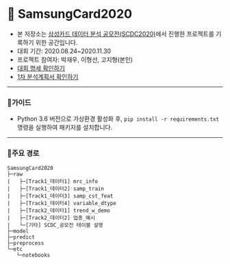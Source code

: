 # 🏦 SamsungCard2020
- 본 저장소는 [삼성카드 데이터 분석 공모전(SCDC2020)](https://www.samsungcard.com/personal/notice/news/UHPPCC0248M0.jsp?itgBlbdSn=5203&chnlDv=01&itgBlbdTpDvc=01)에서 진행한 프로젝트를 기록하기 위한 공간입니다.
- 대회 기간: 2020.08.24~2020.11.30
- 프로젝트 참여자: 박재우, 이형선, 고지형(본인)
- [대회 명세 확인하기](https://github.com/iloveslowfood/SamsungCard2020/blob/master/SCDC_INFORMATION.pdf)
- [1차 분석계획서 확인하기](https://github.com/iloveslowfood/SamsungCard2020/blob/master/ppt/%EB%B6%84%EC%84%9D%EA%B3%84%ED%9A%8D%EC%84%9C_DATAVITA.pdf)
---
### 🤔가이드
- Python 3.6 버전으로 가상환경 활성화 후, `pip install -r requirements.txt` 명령을 실행하여 패키지를 설치합니다.
---
### 👀주요 경로
```
SamsungCard2020
├─raw
|   ├─[Track1_데이터1] mrc_info
|   ├─[Track1_데이터2] samp_train
|   ├─[Track1_데이터3] samp_cst_feat
|   ├─[Track1_데이터4] variable_dtype
|   ├─[Track2_데이터1] trend_w_demo
|   ├─[Track2_데이터2] 업종_예시
|   └─[기타] SCDC_공모전 테이블 설명
├─model
├─predict
├─preprocess
└─etc
   └─notebooks
```
